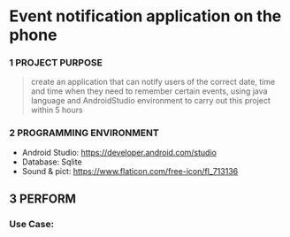 # Event notification application on the phone
### 1 PROJECT PURPOSE 
> create an application that can notify users of the correct date, time and time when they need to remember certain events, using java language and AndroidStudio environment to carry out this project within 5 hours

### 2 PROGRAMMING ENVIRONMENT
- Android Studio: https://developer.android.com/studio
- Database: Sqlite
- Sound & pict: https://www.flaticon.com/free-icon/fl_713136

## 3 PERFORM
### Use Case:


